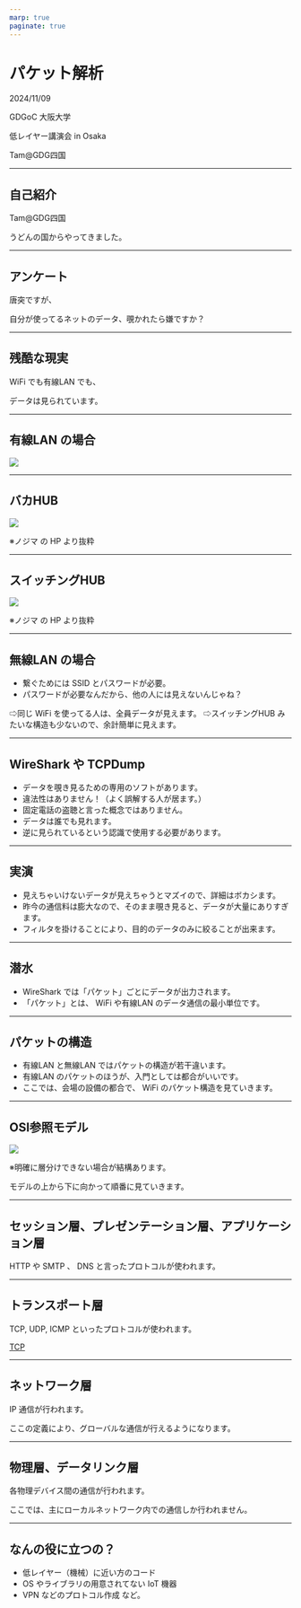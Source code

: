 ```yaml
---
marp: true
paginate: true
---
```

# パケット解析

2024/11/09

GDGoC 大阪大学

低レイヤー講演会 in Osaka

Tam@GDG四国

<!-- 
$theme: gaia
template: invert
-->

<!-- footer: パケット解析(Tam) -->

---
## 自己紹介

Tam@GDG四国

うどんの国からやってきました。

---
## アンケート

唐突ですが、

自分が使ってるネットのデータ、覗かれたら嫌ですか？

---
## 残酷な現実

WiFi でも有線LAN でも、

データは見られています。

---
## 有線LAN の場合

![](https://www.planex.co.jp/articles/lan/25gbe_no1/images/009.jpg)


---
## バカHUB

![](https://www.nojima.co.jp/support/wp-content/uploads/2022/12/repeaterHub.jpg)

※ノジマ の HP より抜粋


---
## スイッチングHUB

![](https://www.nojima.co.jp/support/wp-content/uploads/2022/12/switchingHub.jpg)

※ノジマ の HP より抜粋


---
## 無線LAN の場合

- 繋ぐためには SSID とパスワードが必要。
- パスワードが必要なんだから、他の人には見えないんじゃね？

⇨同じ WiFi を使ってる人は、全員データが見えます。
⇨スイッチングHUB みたいな構造も少ないので、余計簡単に見えます。

---
## WireShark や TCPDump

- データを覗き見るための専用のソフトがあります。
- 違法性はありません！（よく誤解する人が居ます。）
- 固定電話の盗聴と言った概念ではありません。
- データは誰でも見れます。
- 逆に見られているという認識で使用する必要があります。

---
## 実演

- 見えちゃいけないデータが見えちゃうとマズイので、詳細はボカシます。
- 昨今の通信料は膨大なので、そのまま覗き見ると、データが大量にありすぎます。
- フィルタを掛けることにより、目的のデータのみに絞ることが出来ます。

---
## 潜水

- WireShark では「パケット」ごとにデータが出力されます。
- 「パケット」とは、 WiFi や有線LAN のデータ通信の最小単位です。

---
## パケットの構造

- 有線LAN と無線LAN ではパケットの構造が若干違います。
- 有線LAN のパケットのほうが、入門としては都合がいいです。
- ここでは、会場の設備の都合で、 WiFi のパケット構造を見ていきます。

---
## OSI参照モデル

![](https://atmarkit.itmedia.co.jp/icd/root/images/2129583.gif)

※明確に層分けできない場合が結構あります。

モデルの上から下に向かって順番に見ていきます。

---
## セッション層、プレゼンテーション層、アプリケーション層

HTTP や SMTP 、 DNS と言ったプロトコルが使われます。

---
## トランスポート層

TCP, UDP, ICMP といったプロトコルが使われます。

[TCP](https://ja.wikipedia.org/wiki/Transmission_Control_Protocol)

---
## ネットワーク層

IP 通信が行われます。

ここの定義により、グローバルな通信が行えるようになります。

---
## 物理層、データリンク層

各物理デバイス間の通信が行われます。

ここでは、主にローカルネットワーク内での通信しか行われません。

---
## なんの役に立つの？

- 低レイヤー（機械）に近い方のコード
- OS やライブラリの用意されてない IoT 機器
- VPN などのプロトコル作成
など。
